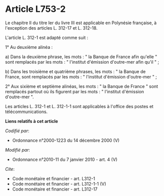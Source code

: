 # Article L753-2

Le chapitre II du titre Ier du livre III est applicable en Polynésie française, à l'exception des articles L. 312-17 et L.
312-18. 

L'article L. 312-1 est adapté comme suit : 

1° Au deuxième alinéa : 

a) Dans la deuxième phrase, les mots : " la Banque de France afin qu'elle " sont remplacés par les mots : " l'institut
d'émission d'outre-mer afin qu'il " ; 

b) Dans les troisième et quatrième phrases, les mots : " la Banque de France, sont remplacés par les mots : " l'institut
d'émission d'outre-mer " ; 

2° Aux sixième et septième alinéas, les mots : " la Banque de France " sont remplacés partout où ils figurent par les mots :
" l'institut d'émission d'outre-mer ". 

Les articles L. 312-1 et L. 312-1-1 sont applicables à l'office des postes et télécommunications.

**Liens relatifs à cet article**

_Codifié par_:

  - Ordonnance n°2000-1223 du 14 décembre 2000 (V)

_Modifié par_:

  - Ordonnance n°2010-11 du 7 janvier 2010 - art. 4 (V)

_Cite_:

  - Code monétaire et financier - art. L312-1
  - Code monétaire et financier - art. L312-1-1 (V)
  - Code monétaire et financier - art. L312-17
